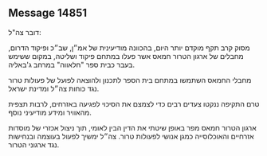## Message 14851

דובר צה"ל:

מסוק קרב תקף מוקדם יותר היום, בהכוונה מודיעינית של אמ״ן, שב״כ ופיקוד הדרום, מחבלים של ארגון הטרור חמאס אשר פעלו במתחם פיקוד ושליטה, במקום ששימש בעבר כבית ספר "חלאווה" במרחב ג'באליה.  

מחבלי החמאס השתמשו במתחם בית הספר לתכנון ולהוצאה לפועל של פעולות טרור נגד כוחות צה״ל ומדינת ישראל.

טרם התקיפה ננקטו צעדים רבים כדי לצמצם את הסיכוי לפגיעה באזרחים, לרבות תצפית מהאוויר ומידע מודיעיני נוסף.

ארגון הטרור חמאס מפר באופן שיטתי את הדין הבין לאומי, תוך ניצול אכזרי של מוסדות אזרחיים והאוכלוסייה כמגן אנושי לפעולות טרור. צה״ל ימשיך לפעול בעוצמה ובנחישות נגד ארגוני הטרור.

